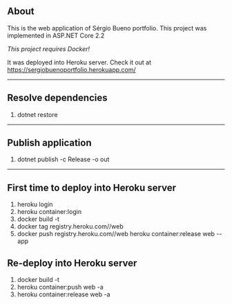 ## About

This is the web application of Sérgio Bueno portfolio.
This project was implemented in ASP.NET Core 2.2 

*This project requires Docker!*

It was deployed into Heroku server. Check it out at https://sergiobuenoportfolio.herokuapp.com/

---

## Resolve dependencies

1. dotnet restore

---

## Publish application

1. dotnet publish -c Release -o out

---

## First time to deploy into Heroku server

1. heroku login
2. heroku container:login
3. docker build -t <image-name> <path-where-application-was-published-within-dockerfile-inside>
4. docker tag <image-name-created-in-previous-step> registry.heroku.com/<heroku-app-name>/web
5. docker push registry.heroku.com/<heroku-app-name>/web
heroku container:release web --app <heroku-app-name>

## Re-deploy into Heroku server

1. docker build -t <same-image-name> <path-where-application-was-published-within-dockerfile-inside>
2. heroku container:push web -a <heroku-app-name>
3. heroku container:release web -a <heroku-app-name>
